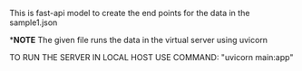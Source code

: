 This is fast-api model to create the end points for the data in the sample1.json

***NOTE**
The given file runs the data in the virtual server using uvicorn

TO RUN THE SERVER IN LOCAL HOST USE COMMAND: "uvicorn main:app"

